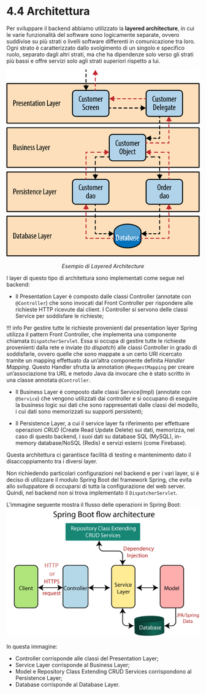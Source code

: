 # 4.4 Architettura 
Per sviluppare il backend abbiamo utilizzato la **layered architecture**, in cui le varie funzionalità del software sono logicamente separate, ovvero suddivise su più strati o livelli software differenti in comunicazione tra loro.  
Ogni strato è caratterizzato  dallo svolgimento di un singolo e specifico ruolo, separato dagli altri strati, ma che ha dipendenze solo verso gli strati più bassi e offre servizi solo agli strati superiori rispetto a lui.

![!Layered Architecture](../Immagini/Backend/layeredarchitecture.png)
<figcaption align=center> <em> Esempio di Layered Architecture </em> </figcaption>

I layer di questo tipo di architettura sono implementati come segue nel backend:

- Il Presentation Layer è composto dalle classi Controller (annotate con `@Controller`) che sono invocati dal Front Controller per rispondere alle richieste HTTP ricevute dai client. I Controller si servono delle classi Service per soddisfare le richieste;

!!! info
    Per gestire tutte le richieste provenienti dal presentation layer Spring utilizza il pattern Front Controller, che implementa una componente chiamata `DispatcherServlet`. Essa si occupa di gestire tutte le richieste provenienti dalla rete e inviate (*to dispatch*) alle classi Controller in grado di soddisfarle, ovvero quelle che sono mappate a un certo URI ricercato tramite un mapping effettuato da un’altra componente definita *Handler Mapping*.
    Questo Handler sfrutta la annotation `@RequestMapping` per creare un’associazione tra URL e metodo Java da invocare che è stato scritto in una classe annotata `@Controller`.

- Il Business Layer è composto dalle classi Service(Impl) (annotate con `@Service`) che vengono utilizzati dai controller e si occupano di eseguire la business logic sui dati che sono rappresentati dalle classi del modello, i cui dati sono memorizzati su supporti persistenti;

- Il Persistence Layer, a cui il service layer fa riferimento per effettuare operazioni *CRUD* (Create Read Update Delete) sui dati, memorizza, nel caso di questo backend, i suoi dati su database SQL (MySQL), in-memory database/NoSQL (Redis) e servizi esterni (come Firebase).

Questa architettura ci garantisce facilità di testing e mantenimento dato il disaccoppiamento tra i diversi layer.  

Non richiedendo particolari configurazioni nel backend e per i vari layer, si è deciso di utilizzare il modulo Spring Boot del framework Spring, che evita allo sviluppatore di occuparsi di tutta la configurazione del web server. Quindi, nel backend non si trova implementato il `DispatcherServlet`.

L'immagine seguente mostra il flusso delle operazioni in Spring Boot:
![!Spring Boot](../Immagini/Backend/springboot.png)

In questa immagine:

- Controller corrisponde alle classi del Presentation Layer;
- Service Layer corrisponde al Business Layer;
- Model e Repository Class Extending CRUD Services corrispondono al Persistence Layer;
- Database corrisponde al Database Layer.